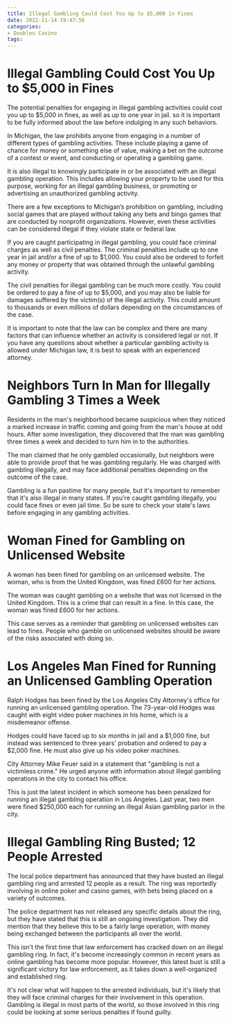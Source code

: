 ```yaml
---
title: Illegal Gambling Could Cost You Up to $5,000 in Fines
date: 2022-11-14 19:47:56
categories:
- Doubleu Casino
tags:
---
```



# Illegal Gambling Could Cost You Up to $5,000 in Fines

The potential penalties for engaging in illegal gambling activities could cost you up to $5,000 in fines, as well as up to one year in jail. so it is important to be fully informed about the law before indulging in any such behaviors.

In Michigan, the law prohibits anyone from engaging in a number of different types of gambling activities. These include playing a game of chance for money or something else of value, making a bet on the outcome of a contest or event, and conducting or operating a gambling game.

It is also illegal to knowingly participate in or be associated with an illegal gambling operation. This includes allowing your property to be used for this purpose, working for an illegal gambling business, or promoting or advertising an unauthorized gambling activity.

There are a few exceptions to Michigan’s prohibition on gambling, including social games that are played without taking any bets and bingo games that are conducted by nonprofit organizations. However, even these activities can be considered illegal if they violate state or federal law.

If you are caught participating in illegal gambling, you could face criminal charges as well as civil penalties. The criminal penalties include up to one year in jail and/or a fine of up to $1,000. You could also be ordered to forfeit any money or property that was obtained through the unlawful gambling activity.

The civil penalties for illegal gambling can be much more costly. You could be ordered to pay a fine of up to $5,000, and you may also be liable for damages suffered by the victim(s) of the illegal activity. This could amount to thousands or even millions of dollars depending on the circumstances of the case.

It is important to note that the law can be complex and there are many factors that can influence whether an activity is considered legal or not. If you have any questions about whether a particular gambling activity is allowed under Michigan law, it is best to speak with an experienced attorney.

# Neighbors Turn In Man for Illegally Gambling 3 Times a Week

Residents in the man's neighborhood became suspicious when they noticed a marked increase in traffic coming and going from the man's house at odd hours. After some investigation, they discovered that the man was gambling three times a week and decided to turn him in to the authorities.

The man claimed that he only gambled occasionally, but neighbors were able to provide proof that he was gambling regularly. He was charged with gambling illegally, and may face additional penalties depending on the outcome of the case.

Gambling is a fun pastime for many people, but it's important to remember that it's also illegal in many states. If you're caught gambling illegally, you could face fines or even jail time. So be sure to check your state's laws before engaging in any gambling activities.

#  Woman Fined for Gambling on Unlicensed Website

A woman has been fined for gambling on an unlicensed website. The woman, who is from the United Kingdom, was fined £600 for her actions.

The woman was caught gambling on a website that was not licensed in the United Kingdom. This is a crime that can result in a fine. In this case, the woman was fined £600 for her actions.

This case serves as a reminder that gambling on unlicensed websites can lead to fines. People who gamble on unlicensed websites should be aware of the risks associated with doing so.

#  Los Angeles Man Fined for Running an Unlicensed Gambling Operation

Ralph Hodges has been fined by the Los Angeles City Attorney's office for running an unlicensed gambling operation. The 73-year-old Hodges was caught with eight video poker machines in his home, which is a misdemeanor offense.

Hodges could have faced up to six months in jail and a $1,000 fine, but instead was sentenced to three years' probation and ordered to pay a $2,000 fine. He must also give up his video poker machines.

City Attorney Mike Feuer said in a statement that "gambling is not a victimless crime." He urged anyone with information about illegal gambling operations in the city to contact his office.

This is just the latest incident in which someone has been penalized for running an illegal gambling operation in Los Angeles. Last year, two men were fined $250,000 each for running an illegal Asian gambling parlor in the city.

#  Illegal Gambling Ring Busted; 12 People Arrested

The local police department has announced that they have busted an illegal gambling ring and arrested 12 people as a result. The ring was reportedly involving in online poker and casino games, with bets being placed on a variety of outcomes.

The police department has not released any specific details about the ring, but they have stated that this is still an ongoing investigation. They did mention that they believe this to be a fairly large operation, with money being exchanged between the participants all over the world.

This isn't the first time that law enforcement has cracked down on an illegal gambling ring. In fact, it's become increasingly common in recent years as online gambling has become more popular. However, this latest bust is still a significant victory for law enforcement, as it takes down a well-organized and established ring.

It's not clear what will happen to the arrested individuals, but it's likely that they will face criminal charges for their involvement in this operation. Gambling is illegal in most parts of the world, so those involved in this ring could be looking at some serious penalties if found guilty.